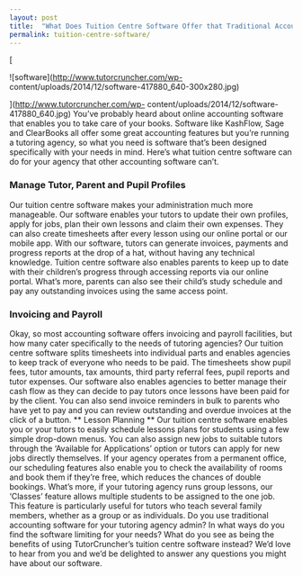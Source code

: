 ```yaml
---
layout: post
title:  "What Does Tuition Centre Software Offer that Traditional Accounting Software"
permalink: tuition-centre-software/
---
```

[

![software](http://www.tutorcruncher.com/wp-
content/uploads/2014/12/software-417880_640-300x280.jpg)

](http://www.tutorcruncher.com/wp-
content/uploads/2014/12/software-417880_640.jpg) You’ve probably heard about
online accounting software that enables you to take care of your books.
Software like KashFlow, Sage and ClearBooks all offer some great accounting
features but you’re running a tutoring agency, so what you need is software
that’s been designed specifically with your needs in mind. Here’s what tuition
centre software can do for your agency that other accounting software can’t.

### Manage Tutor, Parent and Pupil Profiles

Our tuition centre software
makes your administration much more manageable. Our software enables your
tutors to update their own profiles, apply for jobs, plan their own lessons
and claim their own expenses. They can also create timesheets after every
lesson using our online portal or our mobile app. With our software, tutors
can generate invoices, payments and progress reports at the drop of a hat,
without having any technical knowledge. Tuition centre software also enables
parents to keep up to date with their children’s progress through accessing
reports via our online portal. What’s more, parents can also see their child’s
study schedule and pay any outstanding invoices using the same access point.

### Invoicing and Payroll

Okay, so most accounting software offers invoicing
and payroll facilities, but how many cater specifically to the needs of
tutoring agencies? Our tuition centre software splits timesheets into
individual parts and enables agencies to keep track of everyone who needs to
be paid. The timesheets show pupil fees, tutor amounts, tax amounts, third
party referral fees, pupil reports and tutor expenses. Our software also
enables agencies to better manage their cash flow as they can decide to pay
tutors once lessons have been paid for by the client. You can also send
invoice reminders in bulk to parents who have yet to pay and you can review
outstanding and overdue invoices at the click of a button. ** Lesson Planning
** Our tuition centre software enables you or your tutors to easily schedule
lessons plans for students using a few simple drop-down menus. You can also
assign new jobs to suitable tutors through the ‘Available for Applications’
option or tutors can apply for new jobs directly themselves. If your agency
operates from a permanent office, our scheduling features also enable you to
check the availability of rooms and book them if they’re free, which reduces
the chances of double bookings. What’s more, if your tutoring agency runs
group lessons, our ‘Classes’ feature allows multiple students to be assigned
to the one job. This feature is particularly useful for tutors who teach
several family members, whether as a group or as individuals. Do you use
traditional accounting software for your tutoring agency admin? In what ways
do you find the software limiting for your needs? What do you see as being the
benefits of using TutorCruncher’s tuition centre software instead? We’d love
to hear from you and we’d be delighted to answer any questions you might have
about our software.
